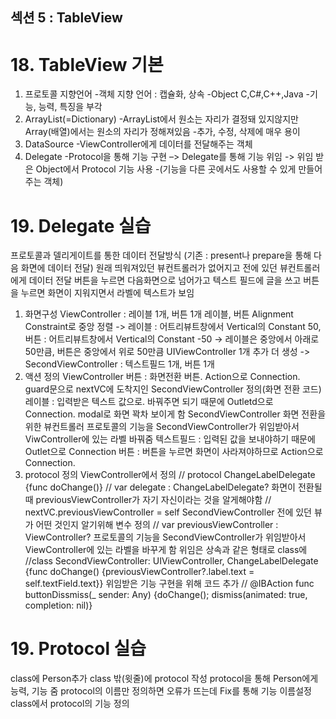 ## 섹션 5 : TableView
# 18. TableView 기본
1.	프로토콜 지향언어
    -객체 지향 언어 : 캡슐화, 상속
    -Object C,C#,C++,Java
    -기능, 능력, 특징을 부각
2.	ArrayList(=Dictionary)
    -ArrayList에서 원소는 자리가 결정돼 있지않지만 Array(배열)에서는 원소의 자리가 정해져있음
    -추가, 수정, 삭제에 매우 용이
3.	DataSource
    -ViewController에게 데이터를 전달해주는 객체
4.	Delegate
    -Protocol을 통해 기능 구현 –> Delegate를 통해 기능 위임 -> 위임 받은 Object에서 Protocol 기능 사용
    -(기능을 다른 곳에서도 사용할 수 있게 만들어주는 객체)

# 19. Delegate 실습
프로토콜과 델리게이트를 통한 데이터 전달방식
(기존 : present나 prepare을 통해 다음 화면에 데이터 전달)
원래 띄워져있던 뷰컨트롤러가 없어지고 전에 있던 뷰컨트롤러에게 데이터 전달
버튼을 누르면 다음화면으로 넘어가고 텍스트 필드에 글을 쓰고 버튼을 누르면 화면이 지워지면서 라벨에 텍스트가 보임

1. 화면구성
    ViewController : 레이블 1개, 버튼 1개
        레이블, 버튼 Alignment Constraint로 중앙 정렬 -> 레이블 : 어트리뷰트창에서 Vertical의 Constant 50, 버튼 : 어트리뷰트창에서 Vertical의 Constant -50 -> 레이블은 중앙에서 아래로 50만큼, 버튼은 중앙에서 위로 50만큼
    UIViewController 1개 추가 더 생성 -> SecondViewController : 텍스트필드 1개, 버튼 1개 
2. 액션 정의
    ViewController
        버튼 : 화면전환 버튼. Action으로 Connection. guard문으로 nextVC에 도착지인 SecondViewController 정의(화면 전환 코드)
        레이블 : 입력받은 텍스트 값으로. 바꿔주면 되기 때문에 Outletd으로 Connection.
        modal로 화면 꽉차 보이게 함
    SecondViewController
        화면 전환을 위한 뷰컨트롤러
        프로토콜의 기능을 SecondViewController가 위임받아서 ViwController에 있는 라벨 바꿔줌
        텍스트필드 : 입력된 값을 보내야하기 때문에 Outlet으로 Connection
        버튼 : 버튼을 누르면 화면이 사라져야하므로 Action으로 Connection.
3. protocol 정의
    ViewController에서 정의
            // protocol ChangeLabelDelegate {func doChange()}
            //     var delegate : ChangeLabelDelegate?
        화면이 전환될 때 previousViewController가 자기 자신이라는 것을 알게해야함
            // nextVC.previousViewController = self
    SecondViewController
        전에 있던 뷰가 어떤 것인지 알기위해 변수 정의
            // var previousViewController : ViewController?
        프로토콜의 기능을 SecondViewController가 위임받아서 ViewController에 있는 라벨을 바꾸게 함 
            위임은 상속과 같은 형태로 class에
                //class SecondViewController: UIViewController, ChangeLabelDelegate {func doChange() {previousViewController?.label.text = self.textField.text}}
            위임받은 기능 구현을 위해 코드 추가
                // @IBAction func buttonDissmiss(_ sender: Any) {doChange(); dismiss(animated: true, completion: nil)}

# 19. Protocol 실습
class에 Person추가
class 밖(윗줄)에 protocol 작성
protocol을 통해 Person에게 능력, 기능 줌
protocol의 이름만 정의하면 오류가 뜨는데 Fix를 통해 기능 이름설정
class에서 protocol의 기능 정의